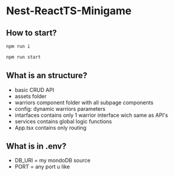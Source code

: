 # Nest-ReactTS-Minigame
## How to start?
```cmd
npm run i
```
```cmd
npm run start
```
## What is an structure?
- basic CRUD API
- assets folder
- warriors component folder with all subpage components
- config: dynamic warriors parameters
- intarfaces contains only 1 warrior interface wich same as API's
- services contains global logic functions
- App.tsx contains only routing
## What is in .env?
- DB_URI = my mondoDB source
- PORT = any port u like
